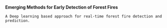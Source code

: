 
**Emerging Methods for Early Detection of Forest Fires**

    A Deep learning based approach for real-time forest fire detection and prediction.

